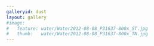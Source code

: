 ```yaml
---
galleryid: dust
layout: gallery
#image:
#   feature: water/Water2012-08-08_P31637-800x_ST.jpg
#   thumb:   water/Water2012-08-08_P31637-800x_TN.jpg
---
```


